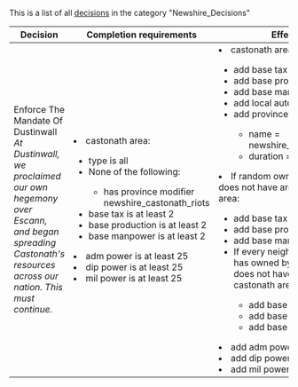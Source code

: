 This is a list of all [decisions](decisions.md) in the category "Newshire_Decisions"

| Decision | Completion requirements | Effects | Requirements to appear |
| ----- | ------ | ----- | ------ |
| <a name="newshire_tear_down_castonath">Enforce The Mandate Of Dustinwall</a><br />*At Dustinwall, we proclaimed our own hegemony over Escann, and began spreading Castonath's resources across our nation. This must continue.* | <li>castonath area:</li><ul><li>type is all</li><li>None of the following:</li><ul><li>has province modifier newshire_castonath_riots</li></ul><li>base tax is at least 2</li><li>base production is at least 2</li><li>base manpower is at least 2</li></ul><li>adm power is at least 25</li><li>dip power is at least 25</li><li>mil power is at least 25</li> | <li>castonath area:</li><ul><li>add base tax = -1</li><li>add base production = -1</li><li>add base manpower = -1</li><li>add local autonomy = -5</li><li>add province modifier:</li><ul><li>name = newshire_castonath_riots</li><li>duration = 1095</li></ul></ul><li>If random owned province does not have area is castonath area:</li><ul><li>add base tax = 1</li><li>add base production = 1</li><li>add base manpower = 1</li><li>If every neighbor province has owned by is ROOT, and does not have area is castonath area:</li><ul><li>add base tax = 1</li><li>add base production = 1</li><li>add base manpower = 1</li></ul></ul><li>add adm power = -25</li><li>add dip power = -25</li><li>add mil power = -25</li> | <li>Country is Newshire</li><li>owns core province 833</li><li>owns core province  832</li><li>owns core province   831</li><li>has country flag [newshire_harm_castonath](../flags/newshire_harm_castonath.md)</li> |
